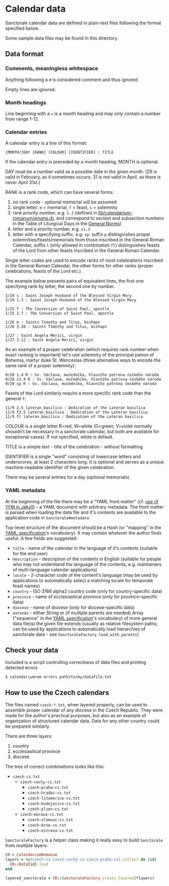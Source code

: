 # Calendar data

Sanctorale calendar data are defined in plain-text files following
the format specified below.

Some sample data files may be found in this directory.

## Data format

### Comments, meaningless whitespace

Anything following a `#` is considered comment and thus ignored.

Empty lines are ignored.

### Month headings

Line beginning with a `=` is a month heading and may only contain
a number from range 1-12.

### Calendar entries

A calendar entry is a line of this format:

```
[MONTH/]DAY [RANK] [COLOUR] [IDENTIFIER] : TITLE
```

If the calendar entry is preceded by a month heading, MONTH is
optional.

DAY must be a number valid as a possible date in the given month.
(29 is valid in February, as it sometimes occurs;
31 is not valid in April, as there is never April 31st.)

RANK is a rank code, which can have several forms:

1. *no* rank code - optional memorial will be assumed
1. single letter: `m` = memorial, `f` = feast, `s` = solemnity
1. rank priority number, e.g. `1.3` (defined in
   [lib/calendarium-romanum/enums.rb](../lib/calendarium-romanum/enums.rb),
   and correspond to section and subsection numbers in the Table of Liturgical Days
   in the [General Norms](https://www.ewtn.com/library/CURIA/CDWLITYR.HTM))
1. letter and a priority number, e.g. `s1.3`
1. letter with a specifying suffix, e.g. `sp`: suffix `p` distinguishes
   proper solemnities/feasts/memorials from those inscribed in the General
   Roman Calendar, suffix `l` (only allowed in combination `fl`)
   distinguishes feasts of the Lord from other feasts inscribed
   in the General Roman Calendar.

Single letter codes are used to encode ranks of most celebrations
inscribed in the General Roman Calendar, the other forms for other
ranks (proper celebrations, feasts of the Lord etc.).

The example below presents pairs of equivalent lines,
the first one specifying rank by letter, the second one by number.

```
3/19 s : Saint Joseph Husband of the Blessed Virgin Mary
3/19 1.3 : Saint Joseph Husband of the Blessed Virgin Mary

1/25 f : The Conversion of Saint Paul, apostle
1/25 2.7 : The Conversion of Saint Paul, apostle

1/26 m : Saints Timothy and Titus, bishops
1/26 3.10 : Saints Timothy and Titus, bishops

1/27 : Saint Angela Merici, virgin
1/27 3.12 : Saint Angela Merici, virgin
```

As an example of a proper celebration (which requires rank number
when exact ranking is important) let's use solemnity of the
principal patron of Bohemia, martyr duke St. Wenceslas
(three alternative ways to encode the same rank of a proper solemnity):

```
9/28 1.4 R : Sv. Václava, mučedníka, hlavního patrona českého národa
9/28 s1.4 R : Sv. Václava, mučedníka, hlavního patrona českého národa
9/28 sp R : Sv. Václava, mučedníka, hlavního patrona českého národa
```

Feasts of the Lord similarly require a more specific rank code
than the general `f`:

```
11/9 2.5 lateran_basilica : Dedication of the Lateran basilica
11/9 f2.5 lateran_basilica : Dedication of the Lateran basilica
11/9 fl lateran_basilica : Dedication of the Lateran basilica
```

COLOUR is a single letter R=red, W=white (G=green, V=violet normally
shouldn't be necessary in a sanctorale calendar, but both are available
for exceptional cases).
If not specified, white is default.

TITLE is a simple text - title of the celebration - without formatting.

IDENTIFIER is a single "word" consisting of lowercase letters and
underscores, at least 2 characters long.
It is optional and serves as a unique machine-readable identifier
of the given celebration.

There may be several entries for a day (optional memorials).

### YAML metadata

At the beginning of the file there may be a "YAML front matter"
(cf. [use of YFM in Jekyll][yfm]) -
a YAML document with arbitrary metadata.
The front matter is parsed when loading the data file
and it's contents are available to the application code
in `Sanctorale#metadata`.

Top-level structure of the document should be a Hash
(or "mapping" in the [YAML specification][yamlspec]'s vocabulary).
It may contain whatever the author finds useful.
A few fields are suggested:

* `title` - name of the calendar in the language of it's contents
  (suitable for the end user)
* `description` - description of the contents in English (suitable for
  people who may not understand the language of the contents,
  e.g. maintainers of multi-language calendar applications)
* `locale` - 2-character code of the content's language
  (may be used by applications to automatically select a matching
  locale for temporale feast names)
* `country` - ISO 3166 alpha2 country code (only for country-specific
  data)
* `province` - name of ecclesiastical province (only for
  province-specific data)
* `diocese` - name of diocese (only for diocese-specific data)
* `extends` - either String or (if multiple parents are needed)
  Array ("sequence" in the [YAML specification][yamlspec]'s vocabulary)
  of more general data file(s) the given file extends
  (usually as relative filesystem paths; can be used by applications
  to automatically load hierarchies of sanctorale data -
  see `SanctoraleFactory.load_with_parents`)

## Check your data

Included is a script controlling correctness of data files
and printing detected errors

```
$ calendariumrom errors path/to/my/datafile.txt
```

## How to use the Czech calendars

The files named `czech-*.txt`, when layered properly,
can be used to assemble
proper calendar of any diocese in the Czech Republic.
They were made for the author's practical purposes, but also
as an example of organization of structured calendar data.
Data for any other country could be prepared similarly.

There are three layers:

1. country
2. ecclesiastical province
3. diocese

The tree of correct combinations looks like this:

* `czech-cs.txt`
  * `czech-cechy-cs.txt`
    * `czech-praha-cs.txt`
    * `czech-hradec-cs.txt`
    * `czech-litomerice-cs.txt`
    * `czech-budejovice-cs.txt`
    * `czech-plzen-cs.txt`
  * `czech-morava-cs.txt`
    * `czech-olomouc-cs.txt`
    * `czech-brno-cs.txt`
    * `czech-ostrava-cs.txt`

`SanctoraleFactory` is a helper class making it really easy
to build `Sanctorale` from multiple layers:

```ruby
CR = CalendariumRomanum
layers = %w(czech-cs czech-cechy-cs czech-praha-cs).collect do |id|
  CR::Data[id].load
end

layered_sanctorale = CR::SanctoraleFactory.create_layered(*layers)
```

[yfm]: https://jekyllrb.com/docs/front-matter/
[yamlspec]: https://yaml.org/spec/1.2/spec.html
